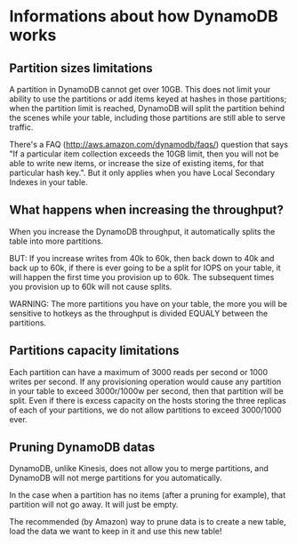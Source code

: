 # Informations about how DynamoDB works

## Partition sizes limitations

A partition in DynamoDB cannot get over 10GB. This does not limit your ability
to use the partitions or add items keyed at hashes in those partitions; when the
partition limit is reached, DynamoDB will split the partition behind the scenes
while your table, including those partitions are still able to serve traffic.

There's a FAQ (http://aws.amazon.com/dynamodb/faqs/) question that says "If a
particular item collection exceeds the 10GB limit, then you will not be able
to write new items, or increase the size of existing items, for that
particular hash key.". But it only applies when you have Local Secondary
Indexes in your table.

## What happens when increasing the throughput?

When you increase the DynamoDB throughput, it automatically splits the table
into more partitions.

BUT:
If you increase writes from 40k to 60k, then back down to 40k and back up to
60k, if there is ever going to be a split for IOPS on your table, it will
happen the first time you provision up to 60k. The subsequent times you
provision up to 60k will not cause splits.

WARNING: The more partitions you have on your table, the more you will be
sensitive to hotkeys as the throughput is divided EQUALY between the
partitions.

## Partitions capacity limitations

Each partition can have a maximum of 3000 reads per second or 1000 writes per
second. If any provisioning operation would cause any partition in your table
to exceed 3000r/1000w per second, then that partition will be split. Even if
there is excess capacity on the hosts storing the three replicas of each of
your partitions, we do not allow partitions to exceed 3000/1000 ever.

## Pruning DynamoDB datas

DynamoDB, unlike Kinesis, does not allow you to merge partitions, and DynamoDB
will not merge partitions for you automatically.

In the case when a partition has no items (after a pruning for example), that
partition will not go away. It will just be empty.

The recommended (by Amazon) way to prune data is to create a new table, load
the data we want to keep in it and use this new table!
